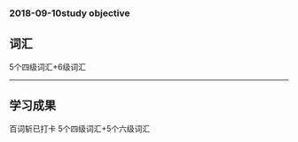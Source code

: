 ### 2018-09-10study objective
## 词汇<br>
5个四级词汇+6级词汇<br>

-------
## 学习成果<br>
百词斩已打卡 5个四级词汇+5个六级词汇<br>
